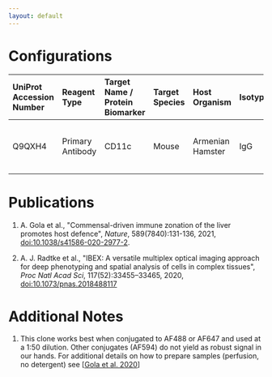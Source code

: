 ```yaml
---
layout: default
---
```


# Configurations

| UniProt Accession Number   | Reagent Type     | Target Name / Protein Biomarker   | Target Species   | Host Organism    | Isotype   | Clonality   | Vendor    |   Catalog Number | Conjugate   | RRID      | Availability   | Method        | Tissue Preservation               | Target Tissue   | Tissue State   | Detergent   | Antigen Retrieval Conditions   | Dye Inactivation Conditions   | Recommend   | Agree                                                        | Disagree   | Contributor         | Notes       |
|:---------------------------|:-----------------|:----------------------------------|:-----------------|:-----------------|:----------|:------------|:----------|-----------------:|:------------|:----------|:---------------|:--------------|:----------------------------------|:----------------|:---------------|:------------|:-------------------------------|:------------------------------|:------------|:-------------------------------------------------------------|:-----------|:--------------------|:------------|
| Q9QXH4                     | Primary Antibody | CD11c                             | Mouse            | Armenian Hamster | IgG       | N418        | BioLegend |           117312 | AF647       | AB_389328 | Stock          | IBEX2D Manual | 1:4 Cytofix/Cytoperm Fixed Frozen | Liver           | NA             | NA          | NA                             | 1 mg/ml LiBH4 15 minutes      | Yes         | [0000-0003-1431-1398](https://orcid.org/0000-0003-1431-1398) [[1](#publications), [2](#publications)] | NA         | [0000-0003-1431-1398](https://orcid.org/0000-0003-1431-1398) | [1](#notes) |

# Publications

<a name="publications"></a>
1. A. Gola et al., "Commensal-driven immune zonation of the liver promotes host defence", *Nature*, 589(7840):131-136, 2021, [doi:10.1038/s41586-020-2977-2](https://doi.org/10.1038/s41586-020-2977-2).

2. A. J. Radtke et al., "IBEX: A versatile multiplex optical imaging approach for deep phenotyping and spatial analysis of cells in complex tissues", *Proc Natl Acad Sci*, 117(52):33455–33465, 2020, [doi:10.1073/pnas.2018488117](https://doi.org/10.1073/pnas.2018488117)


# Additional Notes

<a name="notes"></a>
1. This clone works best when conjugated to AF488 or AF647 and used at a 1:50 dilution. Other conjugates (AF594) do not yield as robust signal in our hands. For additional details on how to prepare samples (perfusion, no detergent) see [[Gola et al. 2020](https://doi.org/10.1038/s41586-020-2977-2)]

